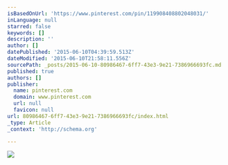 ```yaml
---
isBasedOnUrl: 'https://www.pinterest.com/pin/119908408802048031/'
inLanguage: null
starred: false
keywords: []
description: ''
author: []
datePublished: '2015-06-10T04:39:59.513Z'
dateModified: '2015-06-10T21:58:11.556Z'
sourcePath: _posts/2015-06-10-80986467-6ff7-43e3-9e21-7386966693fc.md
published: true
authors: []
publisher:
  name: pinterest.com
  domain: www.pinterest.com
  url: null
  favicon: null
url: 80986467-6ff7-43e3-9e21-7386966693fc/index.html
_type: Article
_context: 'http://schema.org'

---
```

![](https://s-media-cache-ak0.pinimg.com/736x/4a/30/96/4a309608a32b00ebd8304377f07b8f69.jpg)